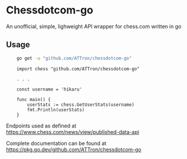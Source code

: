 # Chessdotcom-go
An unofficial, simple, lighweight API wrapper for chess.com written in go

## Usage
```bash
    go get -u "github.com/ATTron/chessdotcom-go"
```
```
    import chess "github.com/ATTron/chessdotcom-go"

    . . .

    const username = 'hikaru'

    func main() {
        userStats := chess.GetUserStats(username)
        fmt.Println(userStats)
    }
```

Endpoints used as defined at https://www.chess.com/news/view/published-data-api  

Complete documentation can be found at https://pkg.go.dev/github.com/ATTron/chessdotcom-go 
